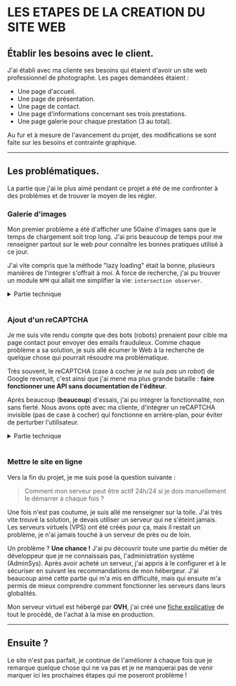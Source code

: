 # LES ETAPES DE LA CREATION DU SITE WEB

## Établir les besoins avec le client.

J'ai établi avec ma cliente ses besoins qui étaient d'avoir un site web professionnel de photographe. Les pages demandées étaient :
- Une page d'accueil.
- Une page de présentation.
- Une page de contact.
- Une page d'informations concernant ses trois prestations.
- Une page galerie pour chaque prestation (3 au total).

Au fur et à mesure de l'avancement du projet, des modifications se sont faite sur les besoins et contrainte graphique.

---

## Les problématiques.

La partie que j'ai le plus aimé pendant ce projet a été de me confronter à des problèmes et de trouver le moyen de les régler.

### Galerie d'images

Mon premier problème a été d'afficher une 50aine d'images sans que le temps de chargement soit trop long. J'ai pris beaucoup de temps pour me renseigner partout sur le web pour connaître les bonnes pratiques utilisé à ce jour.

J'ai vite compris que la méthode "lazy loading" était la bonne, plusieurs manières de l'integrer s'offrait à moi. À force de recherche, j'ai pu trouver un module `NPM` qui allait me simplifier la vie: `intersection observer`.

<details>
<summary>Partie technique</summary>
Le but est de ne pas charger les images directement quand l'utilisateur arrive sur la page. Ce qui est hors du champ de vision de l'utilisateur n'a pas besoin d'être chargé tant qu'il ne le voit pas. C'est ce que fait <code>intersection observer</code>, il charge les images une fois que l'utilisateur <strong>doit</strong> les voir.
<br>
<br>
Tout se passe en javascript, à la place de l'attribut <code>src</code> de la balise <code>img</code>, il faut la remplacer par <code>data-src</code> ce qui va créer un dataset avec la variable <code>src</code> à l'intérieur. Il suffit de récupérer cette variable dans le back et ajouter l'attribut <code>src</code> avec le chemin de l'attribut <code>data-src</code> lorsque l'image apparaît dans le champ de vision de l'utilisateur.
</details>
<br>

### Ajout d'un reCAPTCHA

Je me suis vite rendu compte que des bots (robots) prenaient pour cible ma page contact pour envoyer des emails frauduleux. Comme chaque problème a sa solution, je suis allé écumer le Web à la recherche de quelque chose qui pourrait résoudre ma problématique.

Très souvent, le reCAPTCHA (case à cocher *je ne suis pas un robot*) de Google revenait, c'est ainsi que j'ai mené ma plus grande bataille : **faire fonctionner une API sans documentation de l'éditeur**.

Après beaucoup (**beaucoup**) d'essais, j'ai pu intégrer la fonctionnalité, non sans fierté. Nous avons opté avec ma cliente, d'intégrer un reCAPTCHA invisible (pas de case à cocher) qui fonctionne en arrière-plan, pour éviter de perturber l'utilisateur.

<details>
<summary>Partie technique</summary>
Je vais faire une vidéo tutoriel pour expliquer comment j'ai procédé, et je viendrais mettre le lien dans cette rubrique.
</details>
<br>

### Mettre le site en ligne

Vers la fin du projet, je me suis posé la question suivante :
> Comment mon serveur peut être actif 24h/24 si je dois manuellement le démarrer à chaque fois ?

Une fois n'est pas coutume, je suis allé me renseigner sur la toile. J'ai très vite trouvé la solution, je devais utiliser un serveur qui ne s'éteint jamais. Les serveurs virtuels (VPS) ont été créés pour ça, mais il restait un problème, je n'ai jamais touché à un serveur de près ou de loin.

Un problème ? **Une chance !** J'ai pu découvrir toute une partie du métier de développeur que je ne connaissais pas, l'administration système (AdminSys). Après avoir acheté un serveur, j'ai appris à le configurer et à le sécuriser en suivant les recommandations de mon hébergeur. J'ai beaucoup aimé cette partie qui m'a mis en difficulté, mais qui ensuite m'a permis de mieux comprendre comment fonctionner les serveurs dans leurs globalités.

Mon serveur virtuel est hébergé par **OVH**, j'ai créé une [fiche explicative](VPS.md) de tout le procédé, de l'achat à la mise en production.

---

## Ensuite ?

Le site n'est pas parfait, je continue de l'améliorer à chaque fois que je remarque quelque chose qui ne va pas et je ne manquerai pas de venir marquer ici les prochaines étapes qui me poseront problème !